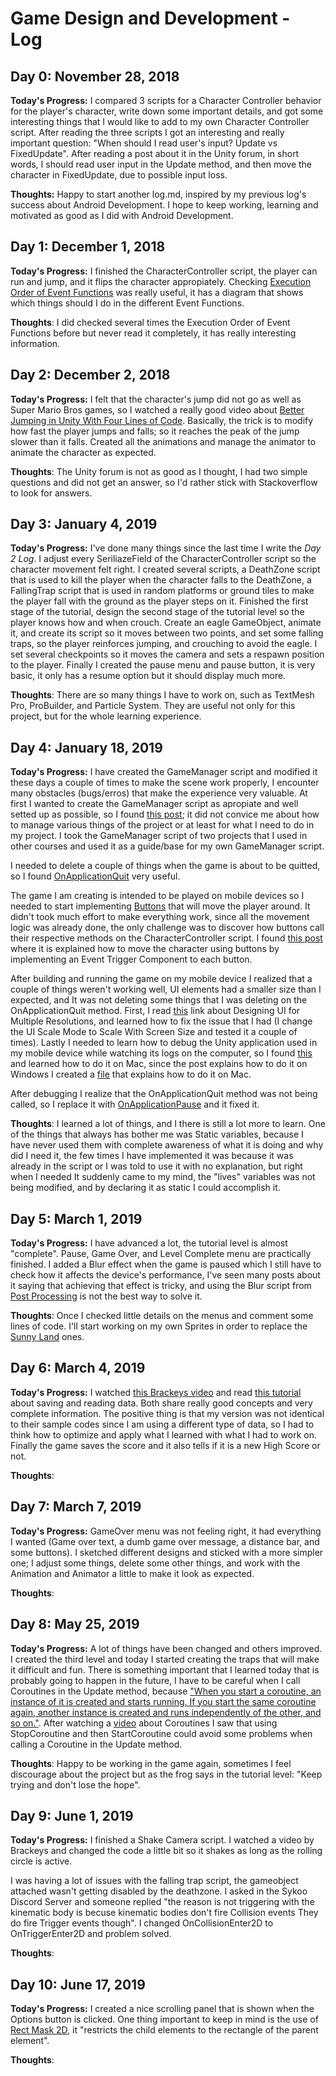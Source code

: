# Game Design and Development - Log

## Day 0: November 28, 2018
**Today's Progress:** I compared 3 scripts for a Character Controller behavior for the player's character, write down some important details, and got some interesting things that I would like to add to my own Character Controller script. After reading the three scripts I got an interesting and really important question: "When should I read user's input? Update vs FixedUpdate". After reading a post about it in the Unity forum, in short words, I should read user input in the Update method, and then move the character in FixedUpdate, due to possible input loss.

**Thoughts:** Happy to start another log.md, inspired by my previous log's success about Android Development. I hope to keep working, learning and motivated as good as I did with Android Development.

## Day 1: December 1, 2018
**Today's Progress:** I finished the CharacterController script, the player can run and jump, and it flips the character appropiately. Checking [Execution Order of Event Functions](https://docs.unity3d.com/Manual/ExecutionOrder.html) was really useful, it has a diagram that shows which things should I do in the different Event Functions.

**Thoughts**: I did checked several times the Execution Order of Event Functions before but never read it completely, it has really interesting information.

## Day 2: December 2, 2018
**Today's Progress:** I felt that the character's jump did not go as well as Super Mario Bros games, so I watched a really good video about [Better Jumping in Unity With Four Lines of Code](https://www.youtube.com/watch?v=7KiK0Aqtmzc&t=601s). Basically, the trick is to modify how fast the player jumps and falls; so it reaches the peak of the jump slower than it falls. Created all the animations and manage the animator to animate the character as expected.

**Thoughts**: The Unity forum is not as good as I thought, I had two simple questions and did not get an answer, so I'd rather stick with Stackoverflow to look for answers.

## Day 3: January 4, 2019
**Today's Progress:** I've done many things since the last time I write the *Day 2 Log*. I adjust every SeriliazeField of the CharacterController script so the character movement felt right. I created several scripts, a DeathZone script that is used to kill the player when the character falls to the DeathZone, a FallingTrap script that is used in random platforms or ground tiles to make the player fall with the ground as the player steps on it. Finished the first stage of the tutorial, design the second stage of the tutorial level so the player knows how and when crouch. Create an eagle GameObject, animate it, and create its script so it moves between two points, and set some falling traps, so the player reinforces jumping, and crouching to avoid the eagle. I set several checkpoints so it moves the camera and sets a respawn position to the player. Finally I created the pause menu and pause button, it is very basic, it only has a resume option but it should display much more. 
 
**Thoughts**: There are so many things I have to work on, such as TextMesh Pro, ProBuilder, and Particle System. They are useful not only for this project, but for the whole learning experience.

## Day 4: January 18, 2019
**Today's Progress:** I have created the GameManager script and modified it these days a couple of times to make the scene work properly, I encounter many obstacles (bugs/erros) that make the experience very valuable. At first I wanted to create the GameManager script as apropiate and well setted up as possible, so I found [this post](https://answers.unity.com/questions/1124691/creating-a-proper-game-manager.html); it did not convice me about how to manage various things of the project or at least for what I need to do in my project. I took the GameManager script of two projects that I used in other courses and used it as a guide/base for my own GameManager script. 

I needed to delete a couple of things when the game is about to be quitted, so I found [OnApplicationQuit](https://docs.unity3d.com/ScriptReference/MonoBehaviour.OnApplicationQuit.html) very useful.

The game I am creating is intended to be played on mobile devices so I needed to start implementing [Buttons](https://docs.unity3d.com/ScriptReference/UI.Button.html) that will move the player around. It didn't took much effort to make everything work, since all the movement logic was already done, the only challenge was to discover how buttons call their respective methods on the CharacterController script. I found [this post](https://answers.unity.com/questions/911698/moving-character-with-touch-buttons-android.html) where it is explained how to move the character using buttons by implementing an Event Trigger Component to each button.

After building and running the game on my mobile device I realized that a couple of things weren't working well, UI elements had a smaller size than I expected, and It was not deleting some things that I was deleting on the OnApplicationQuit method. First, I read [this](https://docs.unity3d.com/Manual/HOWTO-UIMultiResolution.html) link about Designing UI for Multiple Resolutions, and learned how to fix the issue that I had (I change the UI Scale Mode to Scale With Screen Size and tested it a couple of times). Lastly I needed to learn how to debug the Unity application used in my mobile device while watching its logs on the computer, so I found [this](https://forum.unity.com/threads/how-to-capturing-device-logs-on-android.528680/) and learned how to do it on Mac, since the post explains how to do it on Windows I created a [file](https://github.com/juanborgesv/Game-Design-and-Development/blob/master/debug-android-mac.md) that explains how to do it on Mac.

After debugging I realize that the OnApplicationQuit method was not being called, so I replace it with [OnApplicationPause](https://docs.unity3d.com/ScriptReference/MonoBehaviour.OnApplicationPause.html) and it fixed it.

**Thoughts**: I learned a lot of things, and I there is still a lot more to learn. One of the things that always has bother me was Static variables, because I have never used them with complete awareness of what it is doing and why did I need it, the few times I have implemented it was because it was already in the script or I was told to use it with no explanation, but right when I needed It suddenly came to my mind, the "lives" variables was not being modified, and by declaring it as static I could accomplish it.

## Day 5: March 1, 2019
**Today's Progress:** I have advanced a lot, the tutorial level is almost "complete". Pause, Game Over, and Level Complete menu are practically finished. I added a Blur effect when the game is paused which I still have to check how it affects the device's performance, I've seen many posts about it saying that achieving that effect is tricky, and using the Blur script from [Post Processing](https://docs.unity3d.com/Manual/PostProcessingOverview.html) is not the best way to solve it.
 
**Thoughts**: Once I checked little details on the menus and comment some lines of code. I'll start working on my own Sprites in order to replace the [Sunny Land](https://assetstore.unity.com/packages/2d/characters/sunny-land-103349) ones.

## Day 6: March 4, 2019
**Today's Progress:** I watched [this Brackeys video](https://www.youtube.com/watch?v=XOjd_qU2Ido&t=906s) and read [this tutorial](https://gamedevelopment.tutsplus.com/tutorials/how-to-save-and-load-your-players-progress-in-unity--cms-20934) about saving and reading data. Both share really good concepts and very complete information. The positive thing is that my version was not identical to their sample codes since I am using a different type of data, so I had to think how to optimize and apply what I learned with what I had to work on. Finally the game saves the score and it also tells if it is a new High Score or not.
 
**Thoughts**: 

## Day 7: March 7, 2019
**Today's Progress:** GameOver menu was not feeling right, it had everything I wanted (Game over text, a dumb game over message, a distance bar, and some buttons). I sketched different designs and sticked with a more simpler one; I adjust some things, delete some other things, and work with the Animation and Animator a little to make it look as expected.
 
**Thoughts**: 

## Day 8: May 25, 2019
**Today's Progress:** A lot of things have been changed and others improved. I created the third level and today I started creating the traps that will make it difficult and fun. There is something important that I learned today that is probably going to happen in the future, I have to be careful when I call Coroutines in the Update method, because ["When you start a coroutine, an instance of it is created and starts running. If you start the same coroutine again, another instance is created and runs independently of the other, and so on."](https://answers.unity.com/questions/309613/calling-startcoroutine-multiple-times-seems-to-sta.html). After watching a [video](https://www.youtube.com/watch?v=O_rya8qmQkw) about Coroutines I saw that using StopCoroutine and then StartCoroutine could avoid some problems when calling a Coroutine in the Update method.
 
**Thoughts**: Happy to be working in the game again, sometimes I feel discourage about the project but as the frog says in the tutorial level: "Keep trying and don't lose the hope".

## Day 9: June 1, 2019
**Today's Progress:** I finished a Shake Camera script. I watched a video by Brackeys and changed the code a little bit so it shakes as long as the rolling circle is active. 

I was having a lot of issues with the falling trap script, the gameobject attached wasn't getting disabled by the deathzone. I asked in the Sykoo Discord Server and someone replied "the reason is not triggering with the kinematic body is becuse kinematic bodies don't fire Collision events
They do fire Trigger events though". I changed OnCollisionEnter2D to OnTriggerEnter2D and problem solved.
 
**Thoughts**: 

## Day 10: June 17, 2019
**Today's Progress:** I created a nice scrolling panel that is shown when the Options button is clicked. One thing important to keep in mind is the use of [Rect Mask 2D](https://docs.unity3d.com/Manual/script-RectMask2D.html), it "restricts the child elements to the rectangle of the parent element".
 
**Thoughts**: 
